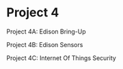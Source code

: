 # Project 4

Project 4A: Edison Bring-Up

Project 4B: Edison Sensors

Project 4C: Internet Of Things Security
